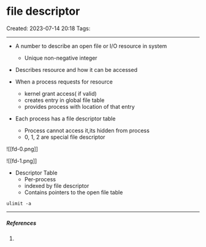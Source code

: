 # file descriptor
Created: 2023-07-14 20:18
Tags: 
____

* A number to describe an open file or I/O resource in system
	* Unique non-negative integer
* Describes resource and how it can be accessed
* When a process requests for resource
	* kernel grant access( if valid)
	* creates entry in global file table
	* provides process with location of that entry


* Each process has a file descriptor table
	* Process cannot access it,its hidden from process
	* 0, 1, 2 are special file descriptor

 ![[fd-0.png]]

![[fd-1.png]]



* Descriptor Table
	* Per-process
	* indexed by file descriptor
	* Contains pointers to the open file table

```
ulimit -a
```



_____
##### References
1.

